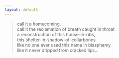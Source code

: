 ```yaml
---
layout:	default
---
```


> call it a homecoming. <br>
> call it the reclamation of breath caught in throat <br>
> a reconstruction of this house-in-ribs, <br>
> this shelter-in-shadow-of-collarbones <br>
> like no one ever used this name in blasphemy <br>
> like it never dripped from cracked lips...

<br> 



